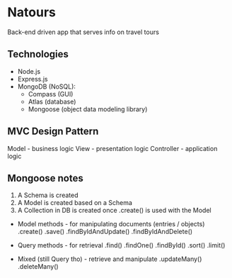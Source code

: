# Natours

Back-end driven app that serves info on travel tours

## Technologies

- Node.js
- Express.js
- MongoDB (NoSQL):
  - Compass (GUI)
  - Atlas (database)
  - Mongoose (object data modeling library)

## MVC Design Pattern

Model - business logic
View - presentation logic
Controller - application logic

## Mongoose notes

1. A Schema is created
2. A Model is created based on a Schema
3. A Collection in DB is created once .create() is used with the Model

- Model methods - for manipulating documents (entries / objects)
  .create()
  .save()
  .findByIdAndUpdate()
  .findByIdAndDelete()

- Query methods - for retrieval
  .find()
  .findOne()
  .findById()
  .sort()
  .limit()

- Mixed (still Query tho) - retrieve and manipulate
  .updateMany()
  .deleteMany()
